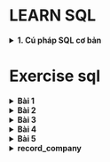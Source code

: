 # LEARN SQL
<details>
<summary><b>1. Cú pháp SQL cơ bản</b></summary>

## 1.1. Lệnh SELECT trong SQL
```sql
SELECT cot1, cot2, cot3,... cotN
FROM ten_bang;
```
## 1.2. Mệnh đề DISTINCT trong SQL
```sql
SELECT DISTINCT cot1, cot2, cot3,....cotN
FROM   ten_bang;
```
## 1.3. Mệnh đề WHERE trong SQL
```sql
SELECT cot1, cot2, cot3,... cotN
FROM   ten_bang
WHERE  DIEU_KIEN;
```
## 1.4. Mệnh đề AND/OR trong SQL
```sql
SELECT cot1, cot2, cot3,... cotN
FROM   ten_bang
WHERE  DIEU_KIEN_1 {AND|OR} DIEU_KIEN_2;
```
## 1.5. Mệnh đề IN trong SQL
```sql
SELECT cot1, cot2, cot3,... cotN
FROM   ten_bang
WHERE  ten_cot IN (giatri_1, giatri_2,...giatri_N);
```
## 1.6. Mệnh đề LIKE trong SQL
```sql
SELECT cot1, cot2, cot3,... cotN
FROM   ten_bang
WHERE  ten_cot LIKE { PATTERN };
```
## 1.7. Mệnh đề ORDER BY trong SQL
```sql
SELECT cot1, cot2, cot3,... cotN
FROM   ten_bang
WHERE  DIEU_KIEN
ORDER BY ten_cot {ASC|DESC};
```
## 1.8. Mệnh đề GROUP BY trong SQL
```sql
SELECT SUM(ten_cot)
FROM   ten_bang
WHERE  DIEU_KIEN
GROUP BY ten_cot;
```
## 1.9. Mệnh đề COUNT trong SQL
```sql
SELECT COUNT(ten_cot)
FROM   ten_bang
WHERE  DIEU_KIEN;
```
## 1.10. Mệnh đề HAVING trong SQL
```sql
SELECT SUM(ten_cot)
FROM   ten_bang
WHERE  DIEU_KIEN
GROUP BY ten_cot
HAVING (dieu kien la ham so hoc);
```
## 1.11. Lệnh CREATE TABLE trong SQL
```sql
CREATE TABLE ten_bang(
cot1 kieu_du_lieu,
cot2 kieu_du_lieu,
cot3 kieu_du_lieu,
.....
cotN kieu_du_lieu,
PRIMARY KEY(mot hoac nhieu cot)
);
```
## 1.12. Lệnh DROP TABLE trong SQL
```sql
DROP TABLE ten_bang;
```
## 1.13. Lệnh CREATE INDEX trong SQL
```sql
CREATE UNIQUE INDEX ten_chi_muc
ON ten_bang ( cot1, cot2,...cotN);
```
## 1.14. Lệnh DROP INDEX trong SQL
```sql
ALTER TABLE ten_bang
DROP INDEX ten_chi_muc;
```
## 1.15. Lệnh DESC trong SQL
```sql
DESC ten_bang;
```
## 1.16. Lệnh TRUNCATE TABLE trong SQL
```sql
TRUNCATE TABLE ten_bang;
```
## 1.17. Lệnh ALTER TABLE trong SQL
```sql
ALTER TABLE ten_bang {ADD|DROP|MODIFY} ten_cot {kieu_du_lieu};
```
## 1.18. Lệnh ALTER TABLE (Rename) trong SQL
```sql
ALTER TABLE ten_bang RENAME TO ten_bang_moi;
```
## 1.19. Lệnh INSERT INTO trong SQL
```sql
INSERT INTO ten_bang( cot1, cot2,....cotN)
VALUES ( giatri_1, giatri_2,....giatri_N);
```
## 1.20. Lệnh UPDATE trong SQL
```sql
UPDATE ten_bang
SET cot1 = giatri_1, cot2 = giatri_2,....cotN=giatri_N
[ WHERE  DIEU_KIEN ];
```
## 1.21. Lệnh DELETE trong SQL
```sql
DELETE FROM ten_bang
WHERE  {DIEU_KIEN};
```
## 1.22. Lệnh CREATE DATABASE trong SQL
```sql
CREATE DATABASE ten_database;
```
## 1.23. Lệnh DROP DATABASE trong SQL
```sql
DROP DATABASE ten_database;
```
## 1.24. Lệnh USE trong SQL
```sql
USE ten_database;
```
## 1.25. Lệnh COMMIT trong SQL
```sql
COMMIT;
```
## 1.26. Lệnh ROLLBACK trong SQL
```sql
ROLLBACK;
```
</details>

# Exercise sql

<details>
<summary><b>Bài 1</b></summary>

## Question c: Password = 'Secret@1234!' cho khách hàng có Email = 'rick@raven.com' và IsPasswordChanged = 0 
## Question d: hiển thị full name của khách hàng có last name bắt đầu bằng M đến Z sắp xếp tăng dần theo last name
## Question e: truy vấn ProductName, UnitPrice, DateAdded từ bảng products với unitprice > 500 và < 2000 

</details>

<details>
<summary><b>Bài 2</b></summary>

## Question 2: 
+ Thêm cột email và đảm bảo không được trùng lặp
+ Đặt giá trị default cho cột MgrNo và Status là 0
## Question 3: 
+ DeptNo là khóa ngoài của table employee
+ Bỏ cột description của table EMP_SKILL
## Question 4: Xem thông tin nhân viên có level từ 3 đến 5

</details>

<details>
<summary><b>Bài 3</b></summary>

## Question 3: 
+ Truy vấn Actor có tuổi lớn hơn 50
+ Truy vấn ActorName,AVGsalary từ bảng Actor sắp xếp theo AVGsalary giảm dần
+ Truy vấn Movie Name có ActorName là `Franzen Gazey`
+ Hiển thị movie name thể loại hành động gộp nhóm theo movie name và có số lượng diễn viên lớn hơn 3

</details>

<details>
<summary><b>Bài 4</b></summary>

## Question 2: Truy vấn nhân viên có số tháng làm việc lớn hơn hoặc bằng 6
## Question 3: Truy vẫn nhân viên có 1 trong 2 kĩ năng C# hoặc C++
## Question 4: Truy vấn tên nhân viên, tên và email của người quản lý của nhân viên đó
## Question 5: Truy vấn tên phòng và danh sách nhân viên của phòng đó (phòng có từ 2 nhân viên trở lên)
## Question 6: Truy vấn tên nhân viên, email nhân viên và số kĩ năng nhân viên đó có
## Question 7: Truy vấn nhân viên có nhiều hơn 1 kỹ năng
## Question 8: Create view list_all_employees Hiển thị nhân viên và các kỹ năng của nhân viên đó



</details>
<details>
<summary><b>Bài 5</b></summary>

## Question 1: Tạo view Order_Slip hiển thị tên khách hàng, ngày đặt hàng, tên sản phẩm, số lượng và thành tiền
## Question 2: 
+ Hiển thị tên nhân viên có skill là java bằng 2 cách
+ Hiển thị phòng có số nhân viên >= 3 và danh sách nhân viên của phòng đó
+ Hiển thị thông tin nhân viên có nhiều hơn 1 kỹ năng
+ Hiển thị mã nhân viên, tên nhân viên, tên phòng của nhân viên có nhiều hơn 1 kỹ năng


</details>
<details>
<summary><b>record_company</b></summary>

## Question 1: Select only the Names of all the Bands
## Question 2: Select the Oldest Album
## Question 3: Get all Bands that have Albums
## Question 4: Get all Bands that have No Albums
## Question 5: Get the Longest Album
## Question 6: Update the Release Year of the Album with no Release Year
## Question 7: Insert a record for your favorite Band and one of their Albums
## Question 8: Delete the Band and Album you added in #8
## Question 9: Get the Average Length of all Songs
## Question 10: Select the longest Song off each Album
## Question 11: Get the number of Songs for each Band
</details>











